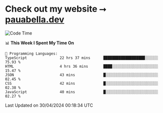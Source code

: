 # Check out my website ⭢ [pauabella.dev](https://pauabella.dev)

<!--START_SECTION:waka-->
![Code Time](http://img.shields.io/badge/Code%20Time-3%2C274%20hrs%2024%20mins-blue)

📊 **This Week I Spent My Time On** 

```text
💬 Programming Languages: 
TypeScript               22 hrs 37 mins      ███████████████████░░░░░░   75.93 % 
HTML                     4 hrs 36 mins       ████░░░░░░░░░░░░░░░░░░░░░   15.47 % 
JSON                     43 mins             █░░░░░░░░░░░░░░░░░░░░░░░░   02.45 % 
CSS                      42 mins             █░░░░░░░░░░░░░░░░░░░░░░░░   02.38 % 
JavaScript               40 mins             █░░░░░░░░░░░░░░░░░░░░░░░░   02.27 % 
```


 Last Updated on 30/04/2024 00:18:34 UTC
<!--END_SECTION:waka-->
